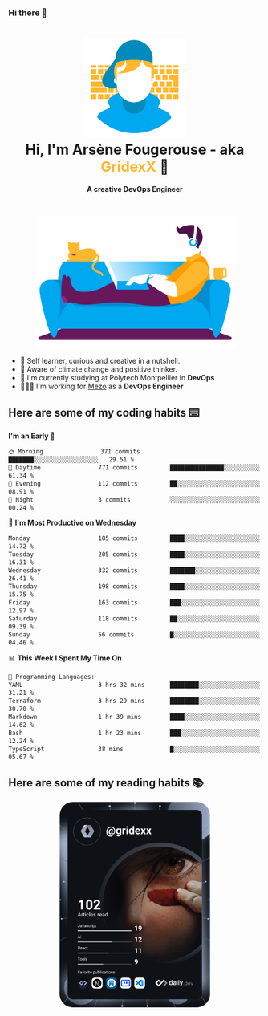 ### Hi there 👋

<!--
**GridexX/gridexx** is a ✨ _special_ ✨ repository because its `README.md` (this file) appears on your GitHub profile.

Here are some ideas to get you started:

- 🔭 I’m currently working on ...
- 🌱 I’m currently learning ...
- 👯 I’m looking to collaborate on ...
- 🤔 I’m looking for help with ...
- 💬 Ask me about ...
- 📫 How to reach me: ...
- 😄 Pronouns: ...
- ⚡ Fun fact: ...
-->


<!-- Header -->
<h1 align="center">
  <img src="./images/user_profile.png" width="200">
  <br>
  Hi, I'm Arsène Fougerouse - aka <span style="color:#ffb72e">GridexX</span> 👋
</h1>


<p align="center">
  <b>A creative DevOps Engineer </b>
</p>
<br/>
<p align="center">
  <img src="./images/man_couch.png" width="400">
</p>

- 🎨 Self learner, curious and creative in a nutshell. 
- 🌱 Aware of climate change and positive thinker.
- 📕 I'm currently studying at Polytech Montpellier in **DevOps**
- 👨🏻‍💻 I'm working for [Mezo](https://meso-lr.umontpellier.fr/) as a **DevOps Engineer**


## Here are some of my coding habits ⌨️

<!-- Add a section about tech and Ops stack
  Like this one : https://github.com/Xanthus58#-tech-stack
-->
<!--START_SECTION:waka-->
**I'm an Early 🐤** 

```text
🌞 Morning                371 commits         ███████░░░░░░░░░░░░░░░░░░   29.51 % 
🌆 Daytime                771 commits         ███████████████░░░░░░░░░░   61.34 % 
🌃 Evening                112 commits         ██░░░░░░░░░░░░░░░░░░░░░░░   08.91 % 
🌙 Night                  3 commits           ░░░░░░░░░░░░░░░░░░░░░░░░░   00.24 % 
```
📅 **I'm Most Productive on Wednesday** 

```text
Monday                   185 commits         ████░░░░░░░░░░░░░░░░░░░░░   14.72 % 
Tuesday                  205 commits         ████░░░░░░░░░░░░░░░░░░░░░   16.31 % 
Wednesday                332 commits         ███████░░░░░░░░░░░░░░░░░░   26.41 % 
Thursday                 198 commits         ████░░░░░░░░░░░░░░░░░░░░░   15.75 % 
Friday                   163 commits         ███░░░░░░░░░░░░░░░░░░░░░░   12.97 % 
Saturday                 118 commits         ██░░░░░░░░░░░░░░░░░░░░░░░   09.39 % 
Sunday                   56 commits          █░░░░░░░░░░░░░░░░░░░░░░░░   04.46 % 
```


📊 **This Week I Spent My Time On** 

```text
💬 Programming Languages: 
YAML                     3 hrs 32 mins       ████████░░░░░░░░░░░░░░░░░   31.21 % 
Terraform                3 hrs 29 mins       ████████░░░░░░░░░░░░░░░░░   30.70 % 
Markdown                 1 hr 39 mins        ████░░░░░░░░░░░░░░░░░░░░░   14.62 % 
Bash                     1 hr 23 mins        ███░░░░░░░░░░░░░░░░░░░░░░   12.24 % 
TypeScript               38 mins             █░░░░░░░░░░░░░░░░░░░░░░░░   05.67 % 
```


<!--END_SECTION:waka-->

## Here are some of my reading habits 📚
<div  align="center">
  <img src="./images/devcard.svg" width="300">
</div>
